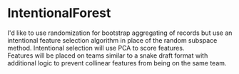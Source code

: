 # IntentionalForest
I'd like to use randomization for bootstrap aggregating of records but use an intentional feature 
selection algorithm in place of the random subspace method.  Intentional selection will use PCA to score features.  
Features will be placed on teams similar to a snake draft format with additional logic to prevent collinear 
features from being on the same team.

